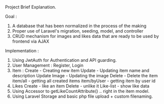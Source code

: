 Project Brief Explanation.

Goal :
1. A database that has been normalized in the process of the making
2. Proper use of Laravel's migration, seeding, model, and controller
3. CRUD mechanism for images and likes data that are ready to be used by frontend via AJAX

Implementation :
1. Using JwtAuth for Authentication and API guarding.
2. User Management : Register, Login 
3. Item : 
    Create - Creating new item
    Update - Updating item name and description
    Update Image - Updating the image
    Delete - Delete the item
    item/all - getting all created items
    item/byUser - getting item by user id
4. Likes
    Create - like an item
    Delete - unlike it
    Like-list - show like data 
5. Using Accessor to getLikeCountAttribute() .. right in the item model.
6. Using Laravel Storage and basic php file upload + custom filenaming.
